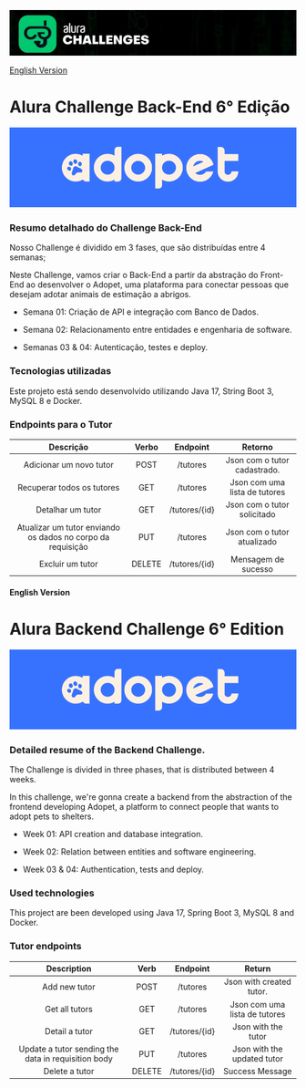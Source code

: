 ![Alura Challenges](https://github.com/blandygbc/adopet/blob/master/alura_challenges.jpeg?raw=true)

[English Version](#english-version)

# Alura Challenge Back-End 6° Edição

![Adopet Logo](https://github.com/blandygbc/adopet/blob/master/Adopet_logo.png?raw=true)

### Resumo detalhado do Challenge Back-End

Nosso Challenge é dividido em 3 fases, que são distribuídas entre 4 semanas;

Neste Challenge, vamos criar o Back-End a partir da abstração do Front-End ao desenvolver o Adopet, uma plataforma para conectar pessoas que desejam 
adotar animais de estimação a abrigos.

- Semana 01: Criação de API e integração com Banco de Dados.

- Semana 02: Relacionamento entre entidades e engenharia de software.

- Semanas 03 & 04: Autenticação, testes e deploy.

### Tecnologias utilizadas

Este projeto está sendo desenvolvido utilizando Java 17, String Boot 3, MySQL 8 e Docker.

### Endpoints para o Tutor

|                         **Descrição**                        | **Verbo** |  **Endpoint** |          **Retorno**          |
|:------------------------------------------------------------:|:---------:|:-------------:|:-----------------------------:|
| Adicionar um novo tutor                                      | POST      | /tutores      | Json com o tutor cadastrado.  |
| Recuperar todos os tutores                                   | GET       | /tutores      | Json com uma lista de tutores |
| Detalhar um tutor                                            | GET       | /tutores/{id} | Json com o tutor solicitado   |
| Atualizar um tutor enviando  os dados no corpo da requisição | PUT       | /tutores      | Json com o tutor atualizado   |
| Excluir um tutor                                             | DELETE    | /tutores/{id} | Mensagem de sucesso           |

#### English Version

# Alura Backend Challenge 6° Edition

![Adopet Logo](https://github.com/blandygbc/adopet/blob/master/Adopet_logo.png?raw=true)

### Detailed resume of the Backend Challenge.

The Challenge is divided in three phases, that is distributed between 4 weeks.

In this challenge, we're gonna create a backend from the abstraction of the frontend developing Adopet, a platform to connect people that wants to adopt pets to shelters.

- Week 01: API creation and database integration.

- Week 02: Relation between entities and software engineering.

- Week 03 & 04: Authentication, tests and deploy.

### Used technologies

This project are been developed using Java 17, Spring Boot 3, MySQL 8 and Docker.

### Tutor endpoints

|                         **Description**                      | **Verb**  |  **Endpoint** |           **Return**          |
|:------------------------------------------------------------:|:---------:|:-------------:|:-----------------------------:|
| Add new tutor                                                | POST      | /tutores      | Json with created tutor.      |
| Get all tutors                                               | GET       | /tutores      | Json com uma lista de tutores |
| Detail a tutor                                               | GET       | /tutores/{id} | Json with the tutor           |
| Update a tutor sending the data in requisition body          | PUT       | /tutores      | Json with the updated tutor   |
| Delete a tutor                                               | DELETE    | /tutores/{id} | Success Message               |
